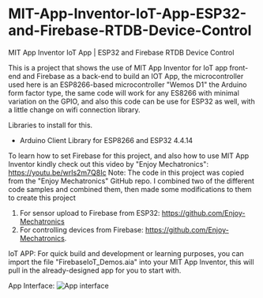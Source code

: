 # MIT-App-Inventor-IoT-App-ESP32-and-Firebase-RTDB-Device-Control
MIT App Inventor IoT App | ESP32 and Firebase RTDB Device Control

This is a project that shows the use of MIT App Inventor for IoT app front-end and Firebase as a back-end to build an IOT App, the microcontroller used here is an ESP8266-based microcontroller "Wemos D1" the Arduino form factor type, the same code will work for any ES8266 with minimal variation on the GPIO, and also this code can be use for ESP32 as well, with a little change on wifi connection library.

Libraries to install for this.
* Arduino Client Library for ESP8266 and ESP32 4.4.14

To learn how to set Firebase for this project, and also how to use MIT App Inventor kindly check out this video by "Enjoy Mechatronics": https://youtu.be/wrIs2m7Q8Ic
Note: The code in this project was copied from the "Enjoy Mechatronics" GitHub repo.
I combined two of the different code samples and combined them, then made some modifications to them to create this project
1. For sensor upload to Firebase from ESP32:  https://github.com/Enjoy-Mechatronics
2. For controlling devices from Firebase: https://github.com/Enjoy-Mechatronics.

IoT APP:
For quick build and development or learning purposes, you can import the file "FirebaseIoT_Demos.aia" into your MIT App Inventor, this will pull in the already-designed app for you to start with.

App Interface:
![App interface](https://github.com/user-attachments/assets/88c40a6e-991a-4b6f-8509-12f668f828a0)


